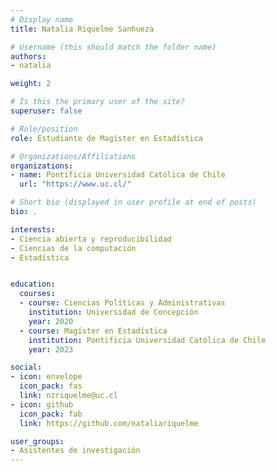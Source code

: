 ```yaml
---
# Display name
title: Natalia Riquelme Sanhueza

# Username (this should match the folder name)
authors:
- natalia

weight: 2 

# Is this the primary user of the site?
superuser: false

# Role/position
role: Estudiante de Magíster en Estadística

# Organizations/Affiliations
organizations:
- name: Pontificia Universidad Católica de Chile
  url: "https://www.uc.cl/"

# Short bio (displayed in user profile at end of posts)
bio: .

interests:
- Ciencia abierta y reproducibilidad
- Ciencias de la computación
- Estadística


education:
  courses:
  - course: Ciencias Políticas y Administrativas
    institution: Universidad de Concepción
    year: 2020
  - course: Magíster en Estadística
    institution: Pontificia Universidad Católica de Chile
    year: 2023

social:
- icon: envelope
  icon_pack: fas
  link: nzriquelme@uc.cl
- icon: github
  icon_pack: fab
  link: https://github.com/nataliariquelme

user_groups:
- Asistentes de investigación
---
```



